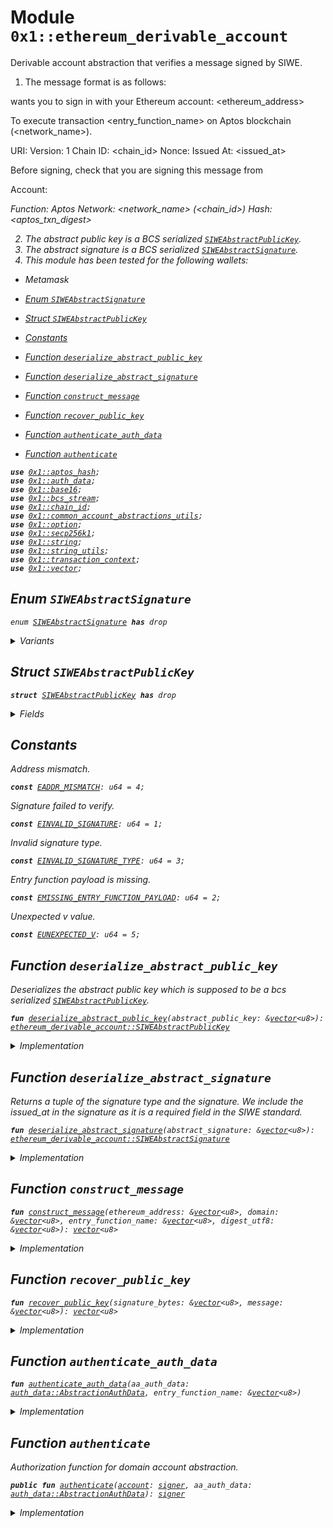 
<a id="0x1_ethereum_derivable_account"></a>

# Module `0x1::ethereum_derivable_account`

Derivable account abstraction that verifies a message signed by
SIWE.
1. The message format is as follows:

<domain> wants you to sign in with your Ethereum account:
<ethereum_address>

To execute transaction <entry_function_name> on Aptos blockchain
(<network_name>).

URI: <domain>
Version: 1
Chain ID: <chain_id>
Nonce: <digest>
Issued At: <issued_at>

Before signing, check that you are signing this message from <domain>

Account: <address>
Function: <function>
Aptos Network: <network_name> (<chain_id>)
Hash: <aptos_txn_digest>

2. The abstract public key is a BCS serialized <code><a href="ethereum_derivable_account.md#0x1_ethereum_derivable_account_SIWEAbstractPublicKey">SIWEAbstractPublicKey</a></code>.
3. The abstract signature is a BCS serialized <code><a href="ethereum_derivable_account.md#0x1_ethereum_derivable_account_SIWEAbstractSignature">SIWEAbstractSignature</a></code>.
4. This module has been tested for the following wallets:
- Metamask


-  [Enum `SIWEAbstractSignature`](#0x1_ethereum_derivable_account_SIWEAbstractSignature)
-  [Struct `SIWEAbstractPublicKey`](#0x1_ethereum_derivable_account_SIWEAbstractPublicKey)
-  [Constants](#@Constants_0)
-  [Function `deserialize_abstract_public_key`](#0x1_ethereum_derivable_account_deserialize_abstract_public_key)
-  [Function `deserialize_abstract_signature`](#0x1_ethereum_derivable_account_deserialize_abstract_signature)
-  [Function `construct_message`](#0x1_ethereum_derivable_account_construct_message)
-  [Function `recover_public_key`](#0x1_ethereum_derivable_account_recover_public_key)
-  [Function `authenticate_auth_data`](#0x1_ethereum_derivable_account_authenticate_auth_data)
-  [Function `authenticate`](#0x1_ethereum_derivable_account_authenticate)


<pre><code><b>use</b> <a href="../../aptos-stdlib/../move-stdlib/doc/hash.md#0x1_aptos_hash">0x1::aptos_hash</a>;
<b>use</b> <a href="auth_data.md#0x1_auth_data">0x1::auth_data</a>;
<b>use</b> <a href="../../aptos-stdlib/doc/base16.md#0x1_base16">0x1::base16</a>;
<b>use</b> <a href="../../aptos-stdlib/doc/bcs_stream.md#0x1_bcs_stream">0x1::bcs_stream</a>;
<b>use</b> <a href="chain_id.md#0x1_chain_id">0x1::chain_id</a>;
<b>use</b> <a href="common_account_abstractions_utils.md#0x1_common_account_abstractions_utils">0x1::common_account_abstractions_utils</a>;
<b>use</b> <a href="../../aptos-stdlib/../move-stdlib/doc/option.md#0x1_option">0x1::option</a>;
<b>use</b> <a href="../../aptos-stdlib/doc/secp256k1.md#0x1_secp256k1">0x1::secp256k1</a>;
<b>use</b> <a href="../../aptos-stdlib/../move-stdlib/doc/string.md#0x1_string">0x1::string</a>;
<b>use</b> <a href="../../aptos-stdlib/doc/string_utils.md#0x1_string_utils">0x1::string_utils</a>;
<b>use</b> <a href="transaction_context.md#0x1_transaction_context">0x1::transaction_context</a>;
<b>use</b> <a href="../../aptos-stdlib/../move-stdlib/doc/vector.md#0x1_vector">0x1::vector</a>;
</code></pre>



<a id="0x1_ethereum_derivable_account_SIWEAbstractSignature"></a>

## Enum `SIWEAbstractSignature`



<pre><code>enum <a href="ethereum_derivable_account.md#0x1_ethereum_derivable_account_SIWEAbstractSignature">SIWEAbstractSignature</a> <b>has</b> drop
</code></pre>



<details>
<summary>Variants</summary>


<details>
<summary>EIP1193DerivedSignature</summary>


<details>
<summary>Fields</summary>


<dl>
<dt>
<code>signature: <a href="../../aptos-stdlib/../move-stdlib/doc/vector.md#0x1_vector">vector</a>&lt;u8&gt;</code>
</dt>
<dd>

</dd>
</dl>


</details>

</details>

</details>

<a id="0x1_ethereum_derivable_account_SIWEAbstractPublicKey"></a>

## Struct `SIWEAbstractPublicKey`



<pre><code><b>struct</b> <a href="ethereum_derivable_account.md#0x1_ethereum_derivable_account_SIWEAbstractPublicKey">SIWEAbstractPublicKey</a> <b>has</b> drop
</code></pre>



<details>
<summary>Fields</summary>


<dl>
<dt>
<code>ethereum_address: <a href="../../aptos-stdlib/../move-stdlib/doc/vector.md#0x1_vector">vector</a>&lt;u8&gt;</code>
</dt>
<dd>

</dd>
<dt>
<code>domain: <a href="../../aptos-stdlib/../move-stdlib/doc/vector.md#0x1_vector">vector</a>&lt;u8&gt;</code>
</dt>
<dd>

</dd>
</dl>


</details>

<a id="@Constants_0"></a>

## Constants


<a id="0x1_ethereum_derivable_account_EADDR_MISMATCH"></a>

Address mismatch.


<pre><code><b>const</b> <a href="ethereum_derivable_account.md#0x1_ethereum_derivable_account_EADDR_MISMATCH">EADDR_MISMATCH</a>: u64 = 4;
</code></pre>



<a id="0x1_ethereum_derivable_account_EINVALID_SIGNATURE"></a>

Signature failed to verify.


<pre><code><b>const</b> <a href="ethereum_derivable_account.md#0x1_ethereum_derivable_account_EINVALID_SIGNATURE">EINVALID_SIGNATURE</a>: u64 = 1;
</code></pre>



<a id="0x1_ethereum_derivable_account_EINVALID_SIGNATURE_TYPE"></a>

Invalid signature type.


<pre><code><b>const</b> <a href="ethereum_derivable_account.md#0x1_ethereum_derivable_account_EINVALID_SIGNATURE_TYPE">EINVALID_SIGNATURE_TYPE</a>: u64 = 3;
</code></pre>



<a id="0x1_ethereum_derivable_account_EMISSING_ENTRY_FUNCTION_PAYLOAD"></a>

Entry function payload is missing.


<pre><code><b>const</b> <a href="ethereum_derivable_account.md#0x1_ethereum_derivable_account_EMISSING_ENTRY_FUNCTION_PAYLOAD">EMISSING_ENTRY_FUNCTION_PAYLOAD</a>: u64 = 2;
</code></pre>



<a id="0x1_ethereum_derivable_account_EUNEXPECTED_V"></a>

Unexpected v value.


<pre><code><b>const</b> <a href="ethereum_derivable_account.md#0x1_ethereum_derivable_account_EUNEXPECTED_V">EUNEXPECTED_V</a>: u64 = 5;
</code></pre>



<a id="0x1_ethereum_derivable_account_deserialize_abstract_public_key"></a>

## Function `deserialize_abstract_public_key`

Deserializes the abstract public key which is supposed to be a bcs
serialized <code><a href="ethereum_derivable_account.md#0x1_ethereum_derivable_account_SIWEAbstractPublicKey">SIWEAbstractPublicKey</a></code>.


<pre><code><b>fun</b> <a href="ethereum_derivable_account.md#0x1_ethereum_derivable_account_deserialize_abstract_public_key">deserialize_abstract_public_key</a>(abstract_public_key: &<a href="../../aptos-stdlib/../move-stdlib/doc/vector.md#0x1_vector">vector</a>&lt;u8&gt;): <a href="ethereum_derivable_account.md#0x1_ethereum_derivable_account_SIWEAbstractPublicKey">ethereum_derivable_account::SIWEAbstractPublicKey</a>
</code></pre>



<details>
<summary>Implementation</summary>


<pre><code><b>fun</b> <a href="ethereum_derivable_account.md#0x1_ethereum_derivable_account_deserialize_abstract_public_key">deserialize_abstract_public_key</a>(abstract_public_key: &<a href="../../aptos-stdlib/../move-stdlib/doc/vector.md#0x1_vector">vector</a>&lt;u8&gt;): <a href="ethereum_derivable_account.md#0x1_ethereum_derivable_account_SIWEAbstractPublicKey">SIWEAbstractPublicKey</a> {
    <b>let</b> stream = <a href="../../aptos-stdlib/doc/bcs_stream.md#0x1_bcs_stream_new">bcs_stream::new</a>(*abstract_public_key);
    <b>let</b> ethereum_address = *<a href="../../aptos-stdlib/doc/bcs_stream.md#0x1_bcs_stream_deserialize_string">bcs_stream::deserialize_string</a>(&<b>mut</b> stream).bytes();
    <b>let</b> domain = *<a href="../../aptos-stdlib/doc/bcs_stream.md#0x1_bcs_stream_deserialize_string">bcs_stream::deserialize_string</a>(&<b>mut</b> stream).bytes();
    <a href="ethereum_derivable_account.md#0x1_ethereum_derivable_account_SIWEAbstractPublicKey">SIWEAbstractPublicKey</a> { ethereum_address, domain }
}
</code></pre>



</details>

<a id="0x1_ethereum_derivable_account_deserialize_abstract_signature"></a>

## Function `deserialize_abstract_signature`

Returns a tuple of the signature type and the signature.
We include the issued_at in the signature as it is a required field in the SIWE standard.


<pre><code><b>fun</b> <a href="ethereum_derivable_account.md#0x1_ethereum_derivable_account_deserialize_abstract_signature">deserialize_abstract_signature</a>(abstract_signature: &<a href="../../aptos-stdlib/../move-stdlib/doc/vector.md#0x1_vector">vector</a>&lt;u8&gt;): <a href="ethereum_derivable_account.md#0x1_ethereum_derivable_account_SIWEAbstractSignature">ethereum_derivable_account::SIWEAbstractSignature</a>
</code></pre>



<details>
<summary>Implementation</summary>


<pre><code><b>fun</b> <a href="ethereum_derivable_account.md#0x1_ethereum_derivable_account_deserialize_abstract_signature">deserialize_abstract_signature</a>(abstract_signature: &<a href="../../aptos-stdlib/../move-stdlib/doc/vector.md#0x1_vector">vector</a>&lt;u8&gt;): <a href="ethereum_derivable_account.md#0x1_ethereum_derivable_account_SIWEAbstractSignature">SIWEAbstractSignature</a> {
    <b>let</b> stream = <a href="../../aptos-stdlib/doc/bcs_stream.md#0x1_bcs_stream_new">bcs_stream::new</a>(*abstract_signature);
    <b>let</b> signature_type = <a href="../../aptos-stdlib/doc/bcs_stream.md#0x1_bcs_stream_deserialize_u8">bcs_stream::deserialize_u8</a>(&<b>mut</b> stream);
    <b>if</b> (signature_type == 0x00) {
        <b>let</b> signature = <a href="../../aptos-stdlib/doc/bcs_stream.md#0x1_bcs_stream_deserialize_vector">bcs_stream::deserialize_vector</a>&lt;u8&gt;(&<b>mut</b> stream, |x| deserialize_u8(x));
        SIWEAbstractSignature::EIP1193DerivedSignature { signature }
    } <b>else</b> {
        <b>abort</b>(<a href="ethereum_derivable_account.md#0x1_ethereum_derivable_account_EINVALID_SIGNATURE_TYPE">EINVALID_SIGNATURE_TYPE</a>)
    }
}
</code></pre>



</details>

<a id="0x1_ethereum_derivable_account_construct_message"></a>

## Function `construct_message`



<pre><code><b>fun</b> <a href="ethereum_derivable_account.md#0x1_ethereum_derivable_account_construct_message">construct_message</a>(ethereum_address: &<a href="../../aptos-stdlib/../move-stdlib/doc/vector.md#0x1_vector">vector</a>&lt;u8&gt;, domain: &<a href="../../aptos-stdlib/../move-stdlib/doc/vector.md#0x1_vector">vector</a>&lt;u8&gt;, entry_function_name: &<a href="../../aptos-stdlib/../move-stdlib/doc/vector.md#0x1_vector">vector</a>&lt;u8&gt;, digest_utf8: &<a href="../../aptos-stdlib/../move-stdlib/doc/vector.md#0x1_vector">vector</a>&lt;u8&gt;): <a href="../../aptos-stdlib/../move-stdlib/doc/vector.md#0x1_vector">vector</a>&lt;u8&gt;
</code></pre>



<details>
<summary>Implementation</summary>


<pre><code><b>fun</b> <a href="ethereum_derivable_account.md#0x1_ethereum_derivable_account_construct_message">construct_message</a>(
    ethereum_address: &<a href="../../aptos-stdlib/../move-stdlib/doc/vector.md#0x1_vector">vector</a>&lt;u8&gt;,
    domain: &<a href="../../aptos-stdlib/../move-stdlib/doc/vector.md#0x1_vector">vector</a>&lt;u8&gt;,
    entry_function_name: &<a href="../../aptos-stdlib/../move-stdlib/doc/vector.md#0x1_vector">vector</a>&lt;u8&gt;,
    digest_utf8: &<a href="../../aptos-stdlib/../move-stdlib/doc/vector.md#0x1_vector">vector</a>&lt;u8&gt;,
): <a href="../../aptos-stdlib/../move-stdlib/doc/vector.md#0x1_vector">vector</a>&lt;u8&gt; {
    <b>let</b> message = &<b>mut</b> <a href="../../aptos-stdlib/../move-stdlib/doc/vector.md#0x1_vector">vector</a>[];
    message.append(b"Before signing, check that you are signing this message from ");
    message.append(*domain);
    message.append(b"\n\nAccount: ");
    message.append(*ethereum_address);
    message.append(b"\nFunction:");
    message.append(*entry_function_name);
    message.append(b"\nAptos Network: ");
    <b>let</b> network_name = network_name();
    message.append(network_name);
    message.append(b" (");
    message.append(*<a href="../../aptos-stdlib/doc/string_utils.md#0x1_string_utils_to_string">string_utils::to_string</a>(&<a href="chain_id.md#0x1_chain_id_get">chain_id::get</a>()).bytes());
    message.append(b")");
    message.append(b"\nHash: ");
    message.append(*digest_utf8);

    <b>let</b> msg_len = <a href="../../aptos-stdlib/../move-stdlib/doc/vector.md#0x1_vector_length">vector::length</a>(message);

    <b>let</b> prefix = b"\x19Ethereum Signed Message:\n";
    <b>let</b> msg_len_string = <a href="../../aptos-stdlib/doc/string_utils.md#0x1_string_utils_to_string">string_utils::to_string</a>(&msg_len); // returns <a href="../../aptos-stdlib/../move-stdlib/doc/string.md#0x1_string">string</a>
    <b>let</b> msg_len_bytes = msg_len_string.bytes(); // <a href="../../aptos-stdlib/../move-stdlib/doc/vector.md#0x1_vector">vector</a>&lt;u8&gt;

    <b>let</b> full_message = &<b>mut</b> <a href="../../aptos-stdlib/../move-stdlib/doc/vector.md#0x1_vector">vector</a>[];
    full_message.append(prefix);
    full_message.append(*msg_len_bytes);
    full_message.append(*message);

    *full_message
}
</code></pre>



</details>

<a id="0x1_ethereum_derivable_account_recover_public_key"></a>

## Function `recover_public_key`



<pre><code><b>fun</b> <a href="ethereum_derivable_account.md#0x1_ethereum_derivable_account_recover_public_key">recover_public_key</a>(signature_bytes: &<a href="../../aptos-stdlib/../move-stdlib/doc/vector.md#0x1_vector">vector</a>&lt;u8&gt;, message: &<a href="../../aptos-stdlib/../move-stdlib/doc/vector.md#0x1_vector">vector</a>&lt;u8&gt;): <a href="../../aptos-stdlib/../move-stdlib/doc/vector.md#0x1_vector">vector</a>&lt;u8&gt;
</code></pre>



<details>
<summary>Implementation</summary>


<pre><code><b>fun</b> <a href="ethereum_derivable_account.md#0x1_ethereum_derivable_account_recover_public_key">recover_public_key</a>(signature_bytes: &<a href="../../aptos-stdlib/../move-stdlib/doc/vector.md#0x1_vector">vector</a>&lt;u8&gt;, message: &<a href="../../aptos-stdlib/../move-stdlib/doc/vector.md#0x1_vector">vector</a>&lt;u8&gt;): <a href="../../aptos-stdlib/../move-stdlib/doc/vector.md#0x1_vector">vector</a>&lt;u8&gt; {
    <b>let</b> rs = <a href="../../aptos-stdlib/../move-stdlib/doc/vector.md#0x1_vector_slice">vector::slice</a>(signature_bytes, 0, 64);
    <b>let</b> v = *<a href="../../aptos-stdlib/../move-stdlib/doc/vector.md#0x1_vector_borrow">vector::borrow</a>(signature_bytes, 64);
    <b>assert</b>!(v == 27 || v == 28, <a href="ethereum_derivable_account.md#0x1_ethereum_derivable_account_EUNEXPECTED_V">EUNEXPECTED_V</a>);
    <b>let</b> signature = <a href="../../aptos-stdlib/doc/secp256k1.md#0x1_secp256k1_ecdsa_signature_from_bytes">secp256k1::ecdsa_signature_from_bytes</a>(rs);

    <b>let</b> maybe_recovered = <a href="../../aptos-stdlib/doc/secp256k1.md#0x1_secp256k1_ecdsa_recover">secp256k1::ecdsa_recover</a>(*message, v - 27, &signature);

    <b>assert</b>!(
        <a href="../../aptos-stdlib/../move-stdlib/doc/option.md#0x1_option_is_some">option::is_some</a>(&maybe_recovered),
        <a href="ethereum_derivable_account.md#0x1_ethereum_derivable_account_EINVALID_SIGNATURE">EINVALID_SIGNATURE</a>
    );

    <b>let</b> pubkey = <a href="../../aptos-stdlib/../move-stdlib/doc/option.md#0x1_option_borrow">option::borrow</a>(&maybe_recovered);

    <b>let</b> pubkey_bytes = <a href="../../aptos-stdlib/doc/secp256k1.md#0x1_secp256k1_ecdsa_raw_public_key_to_bytes">secp256k1::ecdsa_raw_public_key_to_bytes</a>(pubkey);

    // Add 0x04 prefix <b>to</b> the <b>public</b> key, <b>to</b> match the
    // full uncompressed format from ethers.js
    <b>let</b> full_pubkey = &<b>mut</b> <a href="../../aptos-stdlib/../move-stdlib/doc/vector.md#0x1_vector">vector</a>[];
    <a href="../../aptos-stdlib/../move-stdlib/doc/vector.md#0x1_vector_push_back">vector::push_back</a>(full_pubkey, 4u8);
    <a href="../../aptos-stdlib/../move-stdlib/doc/vector.md#0x1_vector_append">vector::append</a>(full_pubkey, pubkey_bytes);

    *full_pubkey
}
</code></pre>



</details>

<a id="0x1_ethereum_derivable_account_authenticate_auth_data"></a>

## Function `authenticate_auth_data`



<pre><code><b>fun</b> <a href="ethereum_derivable_account.md#0x1_ethereum_derivable_account_authenticate_auth_data">authenticate_auth_data</a>(aa_auth_data: <a href="auth_data.md#0x1_auth_data_AbstractionAuthData">auth_data::AbstractionAuthData</a>, entry_function_name: &<a href="../../aptos-stdlib/../move-stdlib/doc/vector.md#0x1_vector">vector</a>&lt;u8&gt;)
</code></pre>



<details>
<summary>Implementation</summary>


<pre><code><b>fun</b> <a href="ethereum_derivable_account.md#0x1_ethereum_derivable_account_authenticate_auth_data">authenticate_auth_data</a>(
    aa_auth_data: AbstractionAuthData,
    entry_function_name: &<a href="../../aptos-stdlib/../move-stdlib/doc/vector.md#0x1_vector">vector</a>&lt;u8&gt;
) {
    <b>let</b> derivable_abstract_public_key = aa_auth_data.derivable_abstract_public_key();
    <b>let</b> abstract_public_key = <a href="ethereum_derivable_account.md#0x1_ethereum_derivable_account_deserialize_abstract_public_key">deserialize_abstract_public_key</a>(derivable_abstract_public_key);
    <b>let</b> digest_utf8 = <a href="../../aptos-stdlib/doc/string_utils.md#0x1_string_utils_to_string">string_utils::to_string</a>(aa_auth_data.digest()).bytes();
    <b>let</b> abstract_signature = <a href="ethereum_derivable_account.md#0x1_ethereum_derivable_account_deserialize_abstract_signature">deserialize_abstract_signature</a>(aa_auth_data.derivable_abstract_signature());
    <b>let</b> message = <a href="ethereum_derivable_account.md#0x1_ethereum_derivable_account_construct_message">construct_message</a>(&abstract_public_key.ethereum_address, &abstract_public_key.domain, entry_function_name, digest_utf8);
    <b>let</b> hashed_message = <a href="../../aptos-stdlib/../move-stdlib/doc/hash.md#0x1_aptos_hash_keccak256">aptos_hash::keccak256</a>(message);
    <b>let</b> public_key_bytes = <a href="ethereum_derivable_account.md#0x1_ethereum_derivable_account_recover_public_key">recover_public_key</a>(&abstract_signature.signature, &hashed_message);

    // 1. Skip the 0x04 prefix (take the bytes after the first byte)
    <b>let</b> public_key_without_prefix = <a href="../../aptos-stdlib/../move-stdlib/doc/vector.md#0x1_vector_slice">vector::slice</a>(&public_key_bytes, 1, <a href="../../aptos-stdlib/../move-stdlib/doc/vector.md#0x1_vector_length">vector::length</a>(&public_key_bytes));
    // 2. Run Keccak256 on the <b>public</b> key (without the 0x04 prefix)
    <b>let</b> kexHash = <a href="../../aptos-stdlib/../move-stdlib/doc/hash.md#0x1_aptos_hash_keccak256">aptos_hash::keccak256</a>(public_key_without_prefix);
    // 3. Slice the last 20 bytes (this is the Ethereum <b>address</b>)
    <b>let</b> recovered_addr = <a href="../../aptos-stdlib/../move-stdlib/doc/vector.md#0x1_vector_slice">vector::slice</a>(&kexHash, 12, 32);
    // 4. Remove the 0x prefix from the utf8 <a href="account.md#0x1_account">account</a> <b>address</b>
    <b>let</b> ethereum_address_without_prefix = <a href="../../aptos-stdlib/../move-stdlib/doc/vector.md#0x1_vector_slice">vector::slice</a>(&abstract_public_key.ethereum_address, 2, <a href="../../aptos-stdlib/../move-stdlib/doc/vector.md#0x1_vector_length">vector::length</a>(&abstract_public_key.ethereum_address));

    <b>let</b> account_address_vec = base16_utf8_to_vec_u8(ethereum_address_without_prefix);
    // Verify that the recovered <b>address</b> matches the domain <a href="account.md#0x1_account">account</a> identity
    <b>assert</b>!(recovered_addr == account_address_vec, <a href="ethereum_derivable_account.md#0x1_ethereum_derivable_account_EADDR_MISMATCH">EADDR_MISMATCH</a>);
}
</code></pre>



</details>

<a id="0x1_ethereum_derivable_account_authenticate"></a>

## Function `authenticate`

Authorization function for domain account abstraction.


<pre><code><b>public</b> <b>fun</b> <a href="ethereum_derivable_account.md#0x1_ethereum_derivable_account_authenticate">authenticate</a>(<a href="account.md#0x1_account">account</a>: <a href="../../aptos-stdlib/../move-stdlib/doc/signer.md#0x1_signer">signer</a>, aa_auth_data: <a href="auth_data.md#0x1_auth_data_AbstractionAuthData">auth_data::AbstractionAuthData</a>): <a href="../../aptos-stdlib/../move-stdlib/doc/signer.md#0x1_signer">signer</a>
</code></pre>



<details>
<summary>Implementation</summary>


<pre><code><b>public</b> <b>fun</b> <a href="ethereum_derivable_account.md#0x1_ethereum_derivable_account_authenticate">authenticate</a>(<a href="account.md#0x1_account">account</a>: <a href="../../aptos-stdlib/../move-stdlib/doc/signer.md#0x1_signer">signer</a>, aa_auth_data: AbstractionAuthData): <a href="../../aptos-stdlib/../move-stdlib/doc/signer.md#0x1_signer">signer</a> {
    <b>let</b> maybe_entry_function_payload = <a href="transaction_context.md#0x1_transaction_context_entry_function_payload">transaction_context::entry_function_payload</a>();
    <b>if</b> (maybe_entry_function_payload.is_some()) {
        <b>let</b> entry_function_payload = maybe_entry_function_payload.destroy_some();
        <b>let</b> entry_function_name = entry_function_name(&entry_function_payload);
        <a href="ethereum_derivable_account.md#0x1_ethereum_derivable_account_authenticate_auth_data">authenticate_auth_data</a>(aa_auth_data, &entry_function_name);
        <a href="account.md#0x1_account">account</a>
    } <b>else</b> {
        <b>abort</b>(<a href="ethereum_derivable_account.md#0x1_ethereum_derivable_account_EMISSING_ENTRY_FUNCTION_PAYLOAD">EMISSING_ENTRY_FUNCTION_PAYLOAD</a>)
    }
}
</code></pre>



</details>


[move-book]: https://aptos.dev/move/book/SUMMARY
